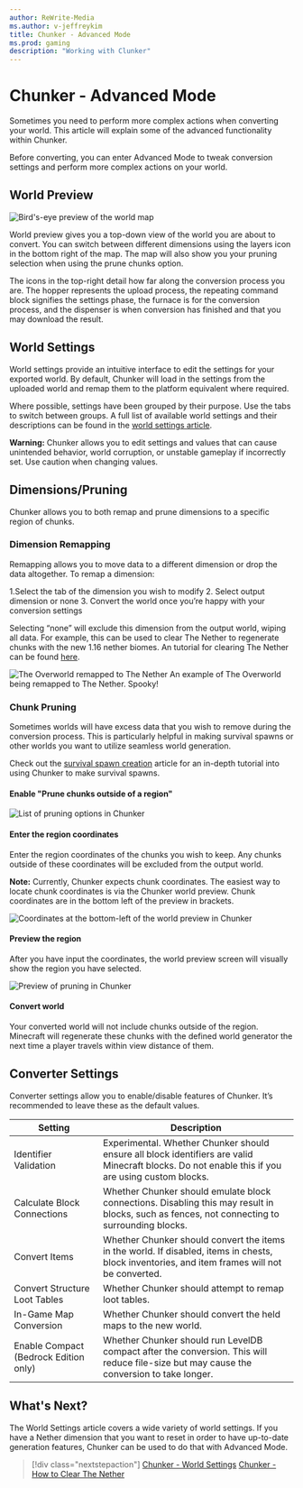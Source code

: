 ```yaml
---
author: ReWrite-Media
ms.author: v-jeffreykim
title: Chunker - Advanced Mode
ms.prod: gaming
description: "Working with Clunker"
---
```

# Chunker - Advanced Mode

Sometimes you need to perform more complex actions when converting your world. This article will explain some of the advanced functionality within Chunker.

Before converting, you can enter Advanced Mode to tweak conversion settings and perform more complex actions on your world.

## World Preview

![Bird's-eye preview of the world map](Media/Chunker/worldpreview.png)

World preview gives you a top-down view of the world you are about to convert. You can switch between different dimensions using the layers icon in the bottom right of the map. The map will also show you your pruning selection when using the prune chunks option.

The icons in the top-right detail how far along the conversion process you are. The hopper represents the upload process, the repeating command block signifies the settings phase, the furnace is for the conversion process, and the dispenser is when conversion has finished and that you may download the result.

## World Settings

World settings provide an intuitive interface to edit the settings for your exported world. By default, Chunker will load in the settings from the uploaded world and remap them to the platform equivalent where required.

Where possible, settings have been grouped by their purpose. Use the tabs to switch between groups. A full list of available world settings and their descriptions can be found in the [world settings article](ChunkerWorldSettings.md).

**Warning:** Chunker allows you to edit settings and values that can cause unintended behavior, world corruption, or unstable gameplay if incorrectly set. Use caution when changing values.

## Dimensions/Pruning

Chunker allows you to both remap and prune dimensions to a specific region of chunks.

### Dimension Remapping

Remapping allows you to move data to a different dimension or drop the data altogether. To remap a dimension:

1.Select the tab of the dimension you wish to modify
2. Select output dimension or none
3. Convert the world once you’re happy with your conversion settings

Selecting “none” will exclude this dimension from the output world, wiping all data. For example, this can be used to clear The Nether to regenerate chunks with the new 1.16 nether biomes. An tutorial for clearing The Nether can be found [here](ChunkerTheNether.md).

![The Overworld remapped to The Nether](Media/Chunker/remapping.png)
An example of The Overworld being remapped to The Nether. Spooky!

### Chunk Pruning

Sometimes worlds will have excess data that you wish to remove during the conversion process. This is particularly helpful in making survival spawns or other worlds you want to utilize seamless world generation.

Check out the [survival spawn creation](SurvivalSpawnCreation.md) article for an in-depth tutorial into using Chunker to make survival spawns.

#### Enable "Prune chunks outside of a region"

![List of pruning options in Chunker](Media/Chunker/pruningoptions.png)

#### Enter the region coordinates

Enter the region coordinates of the chunks you wish to keep. Any chunks outside of these coordinates will be excluded from the output world.

**Note:** Currently, Chunker expects chunk coordinates. The easiest way to locate chunk coordinates is via the Chunker world preview. Chunk coordinates are in the bottom left of the preview in brackets.

![Coordinates at the bottom-left of the world preview in Chunker](Media/Chunker/pruningcoordinates.png)

#### Preview the region

After you have input the coordinates, the world preview screen will visually show the region you have selected.

![Preview of pruning in Chunker](Media/Chunker/pruningpreview.png)


#### Convert world

Your converted world will not include chunks outside of the region. Minecraft will regenerate these chunks with the defined world generator the next time a player travels within view distance of them.

## Converter Settings

Converter settings allow you to enable/disable features of Chunker. It’s recommended to leave these as the default values.

|Setting|Description|
|-|-|
|Identifier Validation|Experimental. Whether Chunker should ensure all block identifiers are valid Minecraft blocks. Do not enable this if you are using custom blocks.|
|Calculate Block Connections|Whether Chunker should emulate block connections. Disabling this may result in blocks, such as fences, not connecting to surrounding blocks.|
|Convert Items|Whether Chunker should convert the items in the world. If disabled, items in chests, block inventories, and item frames will not be converted.|
|Convert Structure Loot Tables|Whether Chunker should attempt to remap loot tables.|
|In-Game Map Conversion|Whether Chunker should convert the held maps to the new world.|
|Enable Compact (Bedrock Edition only)|Whether Chunker should run LevelDB compact after the conversion. This will reduce file-size but may cause the conversion to take longer.|

## What's Next?

The World Settings article covers a wide variety of world settings. If you have a Nether dimension that you want to reset in order to have up-to-date generation features, Chunker can be used to do that with Advanced Mode.

> [!div class="nextstepaction"]
> [Chunker - World Settings](ChunkerWorldSettings.md)
> [Chunker - How to Clear The Nether](ChunkerTheNether.md)